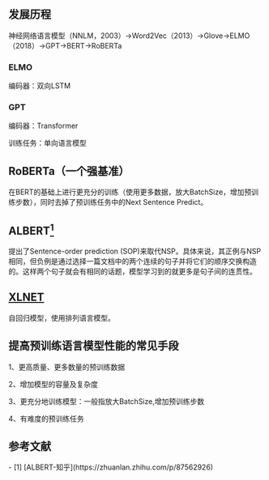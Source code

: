 ## 发展历程

神经网络语言模型（NNLM，2003）->Word2Vec（2013）->Glove->ELMO（2018）->GPT->BERT->RoBERTa

### ELMO
编码器：双向LSTM

### GPT
编码器：Transformer

训练任务：单向语言模型

## RoBERTa（一个强基准）
在BERT的基础上进行更充分的训练（使用更多数据，放大BatchSize，增加预训练步数），同时去掉了预训练任务中的Next Sentence Predict。

## ALBERT[<sup>1</sup>](#ALBERT-1)

提出了Sentence-order prediction (SOP)来取代NSP。具体来说，其正例与NSP相同，但负例是通过选择一篇文档中的两个连续的句子并将它们的顺序交换构造的。这样两个句子就会有相同的话题，模型学习到的就更多是句子间的连贯性。

## [XLNET](https://blog.csdn.net/u012526436/article/details/93196139)
自回归模型，使用排列语言模型。


## 提高预训练语言模型性能的常见手段
1、更高质量、更多数量的预训练数据

2、增加模型的容量及复杂度

3、更充分地训练模型：一般指放大BatchSize,增加预训练步数

4、有难度的预训练任务

## 参考文献
<div id="ALBERT-1"></div>
- [1] [ALBERT-知乎](https://zhuanlan.zhihu.com/p/87562926)